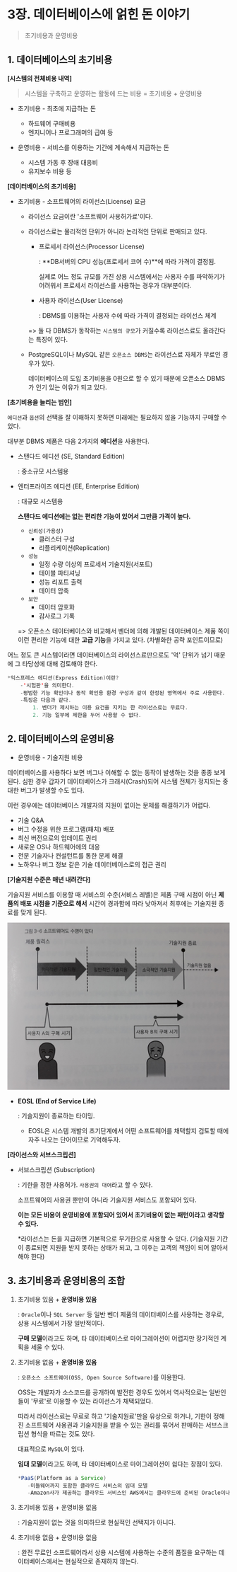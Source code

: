# 3장. 데이터베이스에 얽힌 돈 이야기

> 초기비용과 운영비용

## 1. 데이터베이스의 초기비용

**[시스템의 전체비용 내역]**

> 시스템을 구축하고 운영하는 활동에 드는 비용 = 초기비용 + 운영비용

- 초기비용 - 최초에 지급하는 돈

  - 하드웨어 구매비용
  - 엔지니어나 프로그래머의 급여 등

- 운영비용 - 서비스를 이용하는 기간에 계속해서 지급하는 돈

  - 시스템 가동 후 장애 대응비
  - 유지보수 비용 등

**[데이터베이스의 초기비용]**

- 초기비용 - 소프트웨어의 라이선스(License) 요금

  - 라이선스 요금이란 '소프트웨어 사용허가료'이다.

  - 라이선스료는 물리적인 단위가 아니라 논리적인 단위로 판매되고 있다.

    - 프로세서 라이선스(Processor License)

      : **DB서버의 CPU 성능(프로세서 코어 수)**에 따라 가격이 결정됨.

      실제로 어느 정도 규모를 가진 상용 시스템에서는 사용자 수를 파악하기가 어려워서 프로세서 라이선스를 사용하는 경우가 대부분이다.

    - 사용자 라이선스(User License)

      : DBMS를 이용하는 사용자 수에 따라 가격이 결정되는 라이선스 체계

    => 둘 다 DBMS가 동작하는 `시스템의 규모`가 커질수록 라이선스료도 올라간다는 특징이 있다.

  - PostgreSQL이나 MySQL 같은 `오픈소스 DBMS`는 라이선스료 자체가 무료인 경우가 있다.

    데이터베이스의 도입 초기비용을 0원으로 할 수 있기 때문에 오픈소스 DBMS가 인기 있는 이유가 되고 있다.

**[초기비용을 늘리는 범인]**

`에디션`과 `옵션`의 선택을 잘 이해하지 못하면 미래에는 필요하지 않을 기능까지 구매할 수 있다.

대부분 DBMS 제품은 다음 2가지의 **에디션**을 사용한다.

- 스탠다드 에디션 (SE, Standard Edition)

  : 중소규모 시스템용

- 엔터프라이즈 에디션 (EE, Enterprise Edition)

  : 대규모 시스템용

  **스탠다드 에디션에는 없는 편리한 기능이 있어서 그만큼 가격이 높다.**

  - `신뢰성(가용성)`
    - 클러스터 구성
    - 리플리케이션(Replication)
  - `성능`
    - 일정 수량 이상의 프로세서 기술지원(서포트)
    - 테이블 파티셔닝
    - 성능 리포트 출력
    - 데이터 압축
  - `보안`
    - 데이터 암호화
    - 감사로그 기록

  => 오픈소스 데이터베이스와 비교해서 벤더에 의해 개발된 데이터베이스 제품 쪽이 이런 편리한 기능에 대한 **고급 기능**을 가지고 있다. (차별화한 공략 포인트이므로)

어느 정도 큰 시스템이라면 데이터베이스의 라이선스료만으로도 '억' 단위가 넘기 때문에 그 타당성에 대해 검토해야 한다.

``` java
*익스프레스 에디션(Express Edition)이란?
    -'시험판'을 의미한다.
    -평범한 기능 확인이나 동작 확인용 환경 구성과 같이 한정된 영역에서 주로 사용한다.
    -특징은 다음과 같다.
    	1. 벤더가 제시하는 이용 요건을 지키는 한 라이선스료는 무료다.
    	2. 기능 일부에 제한을 두어 사용할 수 없다.
```



## 2. 데이터베이스의 운영비용

- 운영비용 - 기술지원 비용

데이터베이스를 사용하다 보면 버그나 이해할 수 없는 동작이 발생하는 것을 종종 보게 된다. 심한 경우 갑자기 데이터베이스가 크래시(Crash)되어 시스템 전체가 정지되는 중대한 버그가 발생할 수도 있다.

이런 경우에는 데이터베이스 개발자의 지원이 없이는 문제를 해결하기가 어렵다.

- 기술 Q&A
- 버그 수정을 위한 프로그램(패치) 배포
- 최신 버전으로의 업데이트 권리
- 새로운 OS나 하드웨어에의 대응
- 전문 기술자나 컨설턴트를 통한 문제 해결
- 노하우나 버그 정보 같은 기술 데이터베이스로의 접근 권리

**[기술지원 수준은 매년 내려간다]**

기술지원 서비스를 이용할 때 서비스의 수준(서비스 레벨)은 제품 구매 시점이 아닌 **제품의 배포 시점을 기준으로 해서** 시간이 경과함에 따라 낮아져서 최후에는 기술지원 종료를 맞게 된다.

<img src="images/03_EOSL.jpg" style="zoom:50%;" />

- **EOSL (End of Service Life)**

  : 기술지원이 종료하는 타이밍.

  - EOSL은 시스템 개발의 초기단계에서 어떤 소프트웨어를 채택할지 검토할 때에 자주 나오는 단어이므로 기억해두자.

**[라이선스와 서브스크립션]**

- 서브스크립션 (Subscription)

  : 기한을 정한 사용허가. `사용권의 대여`라고 할 수 있다.

  소프트웨어의 사용권 뿐만이 아니라 기술지원 서비스도 포함되어 있다.

  **이는 모든 비용이 운영비용에 포함되어 있어서 초기비용이 없는 패턴이라고 생각할 수 있다.**

  *라이선스는 돈을 지급하면 기본적으로 무기한으로 사용할 수 있다. (기술지원 기간이 종료되면 지원을 받지 못하는 상태가 되고, 그 이후는 고객의 책임이 되어 알아서 해야 한다)



## 3. 초기비용과 운영비용의 조합

1. 초기비용 있음 + **운영비용 있음**

   : `Oracle`이나 `SQL Server` 등 일반 벤더 제품의 데이터베이스를 사용하는 경우로, 상용 시스템에서 가장 일반적이다.

   **구매 모델**이라고도 하며, 타 데이터베이스로 마이그레이션이 어렵지만 장기적인 계획을 세울 수 있다.

2. 초기비용 없음 + **운영비용 있음**

   : `오픈소스 소프트웨어(OSS, Open Source Software)`를 이용한다.

   OSS는 개발자가 소스코드를 공개하여 발전한 경우도 있어서 역사적으로는 일반인들이 '무료'로 이용할 수 있는 라이선스가 채택되었다.

   따라서 라이선스료는 무료로 하고 '기술지원료'만을 유상으로 하거나, 기한이 정해진 소프트웨어 사용권과 기술지원을 받을 수 있는 권리를 묶어서 판매하는 서브스크립션 형식을 따르는 것도 있다.

   대표적으로 `MySQL`이 있다.

   **임대 모델**이라고도 하며, 타 데이터베이스로 마이그레이션이 쉽다는 장점이 있다.

   ``` java
   *PaaS(Platform as a Service)
      -미들웨어까지 포함한 클라우드 서비스의 임대 모델
      -Amazon사가 제공하는 클라우드 서비스인 AWS에서는 클라우드에 준비된 Oracle이나 MySQL을 이용할 수 있는 서비스가 제공된다.
   ```

3. 초기비용 있음 + 운영비용 없음

   : 기술지원이 없는 것을 의미하므로 현실적인 선택지가 아니다.

4. 초기비용 없음 + 운영비용 없음

   : 완전 무료인 소프트웨어라서 상용 시스템에 사용하는 수준의 품질을 요구하는 데이터베이스에서는 현실적으로 존재하지 않는다.

